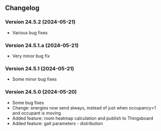 ## Changelog

### Version 24.5.2 (2024-05-21)
- Various bug fixes

### Version 24.5.1.a (2024-05-21)
- Very minor bug fix

### Version 24.5.1 (2024-05-21)
- Some minor bug fixes

### Version 24.5.0 (2024-05-20)
- Some bug fixes
- Change: energies now send always, instead of just when occupancy>1 and occupant is moving
- Added feature: room heatmap calculation and publish to Thingsboard
- Added feature: gait parameters - distribution
